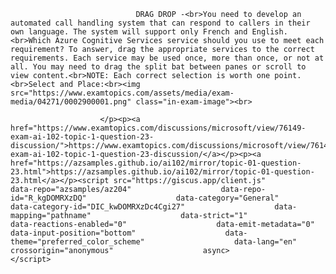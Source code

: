 <p class="card-text">
							
								DRAG DROP -<br>You need to develop an automated call handling system that can respond to callers in their own language. The system will support only French and English.<br>Which Azure Cognitive Services service should you use to meet each requirement? To answer, drag the appropriate services to the correct requirements. Each service may be used once, more than once, or not at all. You may need to drag the split bat between panes or scroll to view content.<br>NOTE: Each correct selection is worth one point.<br>Select and Place:<br><img src="https://www.examtopics.com/assets/media/exam-media/04271/0002900001.png" class="in-exam-image"><br>
							
						</p><p><a href="https://www.examtopics.com/discussions/microsoft/view/76149-exam-ai-102-topic-1-question-23-discussion/">https://www.examtopics.com/discussions/microsoft/view/76149-exam-ai-102-topic-1-question-23-discussion/</a></p><p><a href="https://azsamples.github.io/ai102/mirror/topic-01-question-23.html">https://azsamples.github.io/ai102/mirror/topic-01-question-23.html</a></p><script src="https://giscus.app/client.js"                    data-repo="azsamples/az204"                    data-repo-id="R_kgDOMRXzDQ"                    data-category="General"                    data-category-id="DIC_kwDOMRXzDc4Cgi27"                    data-mapping="pathname"                    data-strict="1"                    data-reactions-enabled="0"                    data-emit-metadata="0"                    data-input-position="bottom"                    data-theme="preferred_color_scheme"                    data-lang="en"                    crossorigin="anonymous"                    async>                    </script>